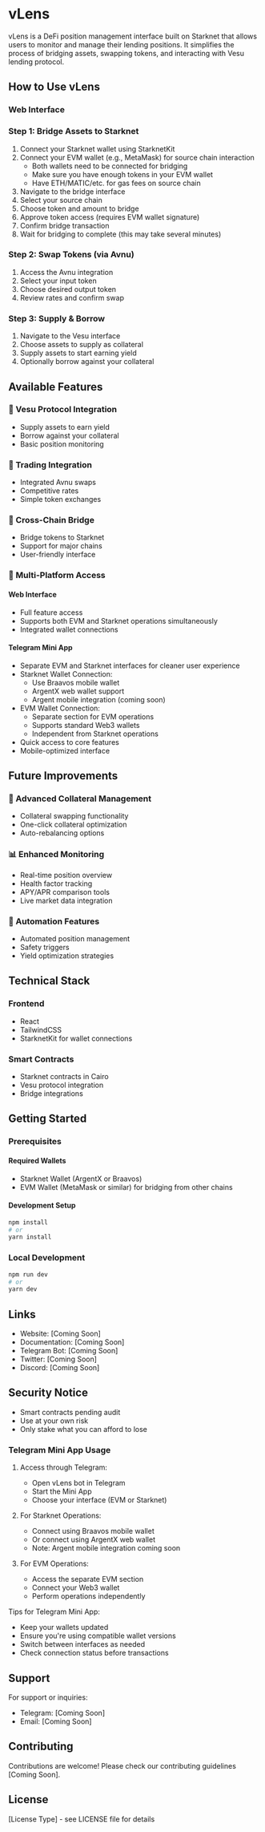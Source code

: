 # vLens

vLens is a  DeFi position management interface built on Starknet that allows users to monitor and manage their lending positions. It simplifies the process of bridging assets, swapping tokens, and interacting with Vesu lending protocol.

## How to Use vLens

### Web Interface


### Step 1: Bridge Assets to Starknet
1. Connect your Starknet wallet using StarknetKit
2. Connect your EVM wallet (e.g., MetaMask) for source chain interaction
   - Both wallets need to be connected for bridging
   - Make sure you have enough tokens in your EVM wallet
   - Have ETH/MATIC/etc. for gas fees on source chain
3. Navigate to the bridge interface
4. Select your source chain
5. Choose token and amount to bridge
6. Approve token access (requires EVM wallet signature)
7. Confirm bridge transaction
8. Wait for bridging to complete (this may take several minutes)

### Step 2: Swap Tokens (via Avnu)
1. Access the Avnu integration
2. Select your input token
3. Choose desired output token
4. Review rates and confirm swap

### Step 3: Supply & Borrow
1. Navigate to the Vesu interface
2. Choose assets to supply as collateral
3. Supply assets to start earning yield
4. Optionally borrow against your collateral

## Available Features

### 🏦 Vesu Protocol Integration
- Supply assets to earn yield
- Borrow against your collateral
- Basic position monitoring

### 💱 Trading Integration
- Integrated Avnu swaps
- Competitive rates
- Simple token exchanges

### 🌉 Cross-Chain Bridge
- Bridge tokens to Starknet
- Support for major chains
- User-friendly interface

### 📱 Multi-Platform Access

#### Web Interface
- Full feature access
- Supports both EVM and Starknet operations simultaneously
- Integrated wallet connections

#### Telegram Mini App
- Separate EVM and Starknet interfaces for cleaner user experience
- Starknet Wallet Connection:
  - Use Braavos mobile wallet
  - ArgentX web wallet support
  - Argent mobile integration (coming soon)
- EVM Wallet Connection:
  - Separate section for EVM operations
  - Supports standard Web3 wallets
  - Independent from Starknet operations
- Quick access to core features
- Mobile-optimized interface

## Future Improvements

### 🔄 Advanced Collateral Management
- Collateral swapping functionality
- One-click collateral optimization
- Auto-rebalancing options

### 📊 Enhanced Monitoring
- Real-time position overview
- Health factor tracking
- APY/APR comparison tools
- Live market data integration

### 🤖 Automation Features
- Automated position management
- Safety triggers
- Yield optimization strategies

## Technical Stack

### Frontend
- React
- TailwindCSS
- StarknetKit for wallet connections

### Smart Contracts
- Starknet contracts in Cairo
- Vesu protocol integration
- Bridge integrations

## Getting Started

### Prerequisites

#### Required Wallets
- Starknet Wallet (ArgentX or Braavos)
- EVM Wallet (MetaMask or similar) for bridging from other chains

#### Development Setup
```bash
npm install
# or
yarn install
```

### Local Development
```bash
npm run dev
# or
yarn dev
```

## Links
- Website: [Coming Soon]
- Documentation: [Coming Soon]
- Telegram Bot: [Coming Soon]
- Twitter: [Coming Soon]
- Discord: [Coming Soon]

## Security Notice
- Smart contracts pending audit
- Use at your own risk
- Only stake what you can afford to lose

### Telegram Mini App Usage

1. Access through Telegram:
   - Open vLens bot in Telegram
   - Start the Mini App
   - Choose your interface (EVM or Starknet)

2. For Starknet Operations:
   - Connect using Braavos mobile wallet
   - Or connect using ArgentX web wallet
   - Note: Argent mobile integration coming soon

3. For EVM Operations:
   - Access the separate EVM section
   - Connect your Web3 wallet
   - Perform operations independently

Tips for Telegram Mini App:
- Keep your wallets updated
- Ensure you're using compatible wallet versions
- Switch between interfaces as needed
- Check connection status before transactions

## Support
For support or inquiries:
- Telegram: [Coming Soon]
- Email: [Coming Soon]

## Contributing
Contributions are welcome! Please check our contributing guidelines [Coming Soon].

## License
[License Type] - see LICENSE file for details
